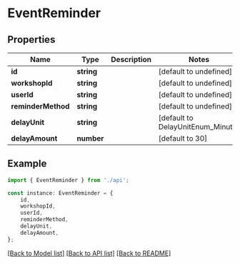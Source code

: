 # EventReminder


## Properties

Name | Type | Description | Notes
------------ | ------------- | ------------- | -------------
**id** | **string** |  | [default to undefined]
**workshopId** | **string** |  | [default to undefined]
**userId** | **string** |  | [default to undefined]
**reminderMethod** | **string** |  | [default to undefined]
**delayUnit** | **string** |  | [default to DelayUnitEnum_Minute]
**delayAmount** | **number** |  | [default to 30]

## Example

```typescript
import { EventReminder } from './api';

const instance: EventReminder = {
    id,
    workshopId,
    userId,
    reminderMethod,
    delayUnit,
    delayAmount,
};
```

[[Back to Model list]](../README.md#documentation-for-models) [[Back to API list]](../README.md#documentation-for-api-endpoints) [[Back to README]](../README.md)
